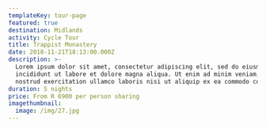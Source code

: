 ```yaml
---
templateKey: tour-page
featured: true
destination: Midlands
activity: Cycle Tour
title: Trappist Monastery
date: 2018-11-21T18:13:00.000Z
description: >-
  Lorem ipsum dolor sit amet, consectetur adipiscing elit, sed do eiusmod tempor
  incididunt ut labore et dolore magna aliqua. Ut enim ad minim veniam, quis
  nostrud exercitation ullamco laboris nisi ut aliquip ex ea commodo consequat.
duration: 5 nights
price: From R 6900 per person sharing
imagethumbnail:
  image: /img/27.jpg
---
```


